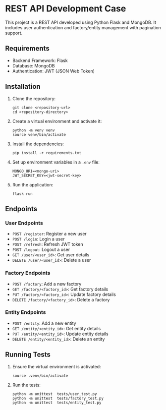 # REST API Development Case

This project is a REST API developed using Python Flask and MongoDB. It includes user authentication and factory/entity
management with pagination support.

## Requirements

- Backend Framework: Flask
- Database: MongoDB
- Authentication: JWT (JSON Web Token)

## Installation

1. Clone the repository:
    ```
    git clone <repository-url>
    cd <repository-directory>
    ```

2. Create a virtual environment and activate it:
    ```
    python -m venv venv
    source venv/bin/activate
    ```

3. Install the dependencies:
    ```
    pip install -r requirements.txt
    ```

4. Set up environment variables in a `.env` file:
    ```
    MONGO_URI=<mongo-uri>
    JWT_SECRET_KEY=<jwt-secret-key>
    ```

5. Run the application:
    ```
    flask run
    ```

## Endpoints

### User Endpoints

- `POST /register`: Register a new user
- `POST /login`: Login a user
- `POST /refresh`: Refresh JWT token
- `POST /logout`: Logout a user
- `GET /user/<user_id>`: Get user details
- `DELETE /user/<user_id>`: Delete a user

### Factory Endpoints

- `POST /factory`: Add a new factory
- `GET /factory/<factory_id>`: Get factory details
- `PUT /factory/<factory_id>`: Update factory details
- `DELETE /factory/<factory_id>`: Delete a factory

### Entity Endpoints

- `POST /entity`: Add a new entity
- `GET /entity/<entity_id>`: Get entity details
- `PUT /entity/<entity_id>`: Update entity details
- `DELETE /entity/<entity_id>`: Delete an entity

## Running Tests

1. Ensure the virtual environment is activated:
    ```
   source .venv/bin/activate
    ```

2. Run the tests:
    ```
    python -m unittest  tests/user_test.py
    python -m unittest  tests/factory_test.py
    python -m unittest  tests/entity_test.py 

    ```